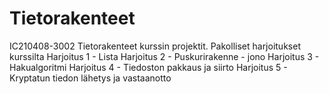 # Tietorakenteet
IC210408-3002 Tietorakenteet kurssin projektit.
Pakolliset harjoitukset kurssilta
 Harjoitus 1 - Lista
 Harjoitus 2 - Puskurirakenne - jono
 Harjoitus 3 - Hakualgoritmi
 Harjoitus 4 - Tiedoston pakkaus ja siirto
 Harjoitus 5 - Kryptatun tiedon lähetys ja vastaanotto
